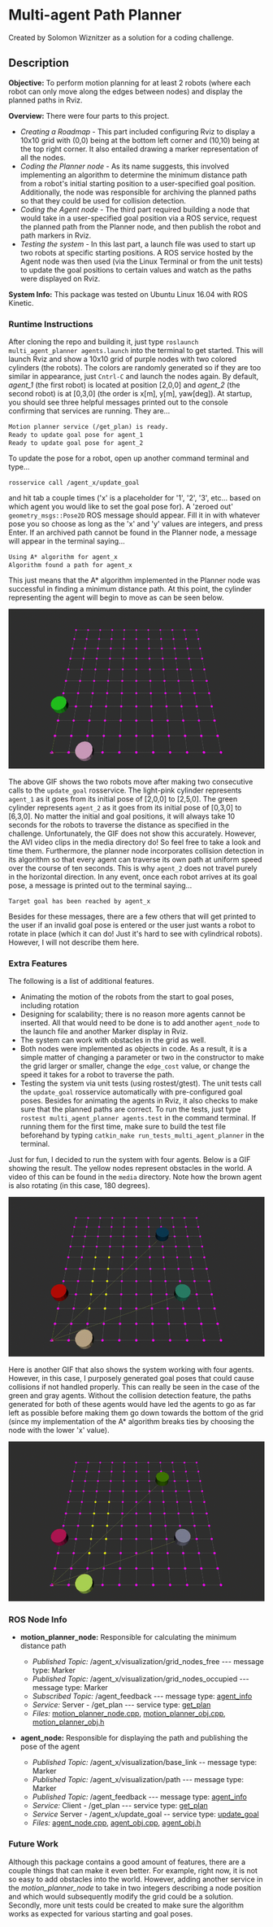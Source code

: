 # Multi-agent Path Planner
Created by Solomon Wiznitzer as a solution for a coding challenge.
## Description
**Objective:** To perform motion planning for at least 2 robots (where each robot can only move along the edges between nodes) and display the planned paths in Rviz.

**Overview:** There were four parts to this project.
- *Creating a Roadmap* - This part included configuring Rviz to display a 10x10 grid with (0,0) being at the bottom left corner and (10,10) being at the top right corner. It also entailed drawing a marker representation of all the nodes.
- *Coding the Planner node* - As its name suggests, this involved implementing an algorithm to determine the minimum distance path from a robot's initial starting position to a user-specified goal position. Additionally, the node was responsible for archiving the planned paths so that they could be used for collision detection.
- *Coding the Agent node* - The third part required building a node that would take in a user-specified goal position via a ROS service, request the planned path from the Planner node, and then publish the robot and path markers in Rviz.
- *Testing the system* - In this last part, a launch file was used to start up two robots at specific starting positions. A ROS service hosted by the Agent node was then used (via the Linux Terminal or from the unit tests) to update the goal positions to certain values and watch as the paths were displayed on Rviz.

**System Info:** This package was tested on Ubuntu Linux 16.04 with ROS Kinetic.

### Runtime Instructions
After cloning the repo and building it, just type `roslaunch multi_agent_planner agents.launch` into the terminal to get started. This will launch Rviz and show a 10x10 grid of purple nodes with two colored cylinders (the robots). The colors are randomly generated so if they are too similar in appearance, just `Cntrl-C` and launch the nodes again. By default, *agent_1* (the first robot) is located at position [2,0,0] and *agent_2* (the second robot) is at [0,3,0] (the order is x[m], y[m], yaw[deg]). At startup, you should see three helpful messages printed out to the console confirming that services are running. They are...
```
Motion planner service (/get_plan) is ready.
Ready to update goal pose for agent_1
Ready to update goal pose for agent_2
```
To update the pose for a robot, open up another command terminal and type...
```
rosservice call /agent_x/update_goal
```
and hit tab a couple times ('x' is a placeholder for '1', '2', '3', etc... based on which agent you would like to set the goal pose for). A 'zeroed out' `geometry_msgs::Pose2D` ROS message should appear. Fill it in with whatever pose you so choose as long as the 'x' and 'y' values are integers, and press Enter. If an archived path cannot be found in the Planner node, a message will appear in the terminal saying...
```
Using A* algorithm for agent_x
Algorithm found a path for agent_x
```
This just means that the A\* algorithm implemented in the Planner node was successful in finding a minimum distance path. At this point, the cylinder representing the agent will begin to move as can be seen below.

![test_case_gif](media/test_cases.gif)

The above GIF shows the two robots move after making two consecutive calls to the `update_goal` rosservice. The light-pink cylinder represents `agent_1` as it goes from its initial pose of [2,0,0] to [2,5,0]. The green cylinder represents `agent_2` as it goes from its initial pose of [0,3,0] to [6,3,0]. No matter the initial and goal positions, it will always take 10 seconds for the robots to traverse the distance as specified in the challenge. Unfortunately, the GIF does not show this accurately. However, the AVI video clips in the media directory do! So feel free to take a look and time them. Furthermore, the planner node incorporates collision detection in its algorithm so that every agent can traverse its own path at uniform speed over the course of ten seconds. This is why `agent_2` does not travel purely in the horizontal direction. In any event, once each robot arrives at its goal pose, a message is printed out to the terminal saying...
```
Target goal has been reached by agent_x
```
Besides for these messages, there are a few others that will get printed to the user if an invalid goal pose is entered or the user just wants a robot to rotate in place (which it can do! Just it's hard to see with cylindrical robots). However, I will not describe them here.

 ### Extra Features
The following is a list of additional features.
 - Animating the motion of the robots from the start to goal poses, including rotation
 - Designing for scalability; there is no reason more agents cannot be inserted. All that would need to be done is to add another `agent_node` to the launch file and another Marker display in Rviz.
 - The system can work with obstacles in the grid as well.
 - Both nodes were implemented as objects in code. As a result, it is a simple matter of changing a parameter or two in the constructor to make the grid larger or smaller, change the `edge_cost` value, or change the speed it takes for a robot to traverse the path.
 - Testing the system via unit tests (using rostest/gtest). The unit tests call the `update_goal` rosservice automatically with pre-configured goal poses. Besides for animating the agents in Rviz, it also checks to make sure that the planned paths are correct. To run the tests, just type `rostest multi_agent_planner agents.test` in the command terminal. If running them for the first time, make sure to build the test file beforehand by typing `catkin_make run_tests_multi_agent_planner` in the terminal.

 Just for fun, I decided to run the system with four agents. Below is a GIF showing the result. The yellow nodes represent obstacles in the world. A video of this can be found in the `media` directory. Note how the brown agent is also rotating (in this case, 180 degrees).

 ![four_robots](media/four_agents.gif)

 Here is another GIF that also shows the system working with four agents. However, in this case, I purposely generated goal poses that could cause collisions if not handled properly. This can really be seen in the case of the green and gray agents. Without the collision detection feature, the paths generated for both of these agents would have led the agents to go as far left as possible before making them go down towards the bottom of the grid (since my implementation of the A* algorithm breaks ties by choosing the node with the lower 'x' value).

 ![four_robots_collisions](media/four_agents_collisions.gif)

 ### ROS Node Info

 - **motion_planner_node:** Responsible for calculating the minimum distance path
     - *Published Topic:* /agent_x/visualization/grid_nodes_free --- message type: Marker
     - *Published Topic:* /agent_x/visualization/grid_nodes_occupied --- message type: Marker
     - *Subscribed Topic:* /agent_feedback --- message type: [agent_info](msg/agent_info.msg)
     - *Service:* Server - /get_plan --- service type: [get_plan](srv/get_plan.srv)
     - *Files:* [motion_planner_node.cpp](src/motion_planner_node.cpp), [motion_planner_obj.cpp](src/motion_planner_obj.cpp), [motion_planner_obj.h](motion_planner_obj.h)

 - **agent_node:** Responsible for displaying the path and publishing the pose of the agent
     - *Published Topic:* /agent_x/visualization/base_link -- message type: Marker
     - *Published Topic:* /agent_x/visualization/path --- message type: Marker
     - *Published Topic:* /agent_feedback --- message type: [agent_info](msg/agent_info.msg)
     - *Service:* Client - /get_plan --- service type: [get_plan](srv/get_plan.srv)
     - *Service* Server - /agent_x/update_goal -- service type: [update_goal](srv/update_goal.srv)
     - *Files:* [agent_node.cpp](src/agent_node.cpp), [agent_obj.cpp](src/agent_obj.cpp), [agent_obj.h](agent_obj.h)

### Future Work

Although this package contains a good amount of features, there are a couple things that can make it even better. For example, right now, it is not so easy to add obstacles into the world. However, adding another service in the *motion_planner_node* to take in two integers describing a node position and which would subsequently modify the grid could be a solution. Secondly, more unit tests could be created to make sure the algorithm works as expected for various starting and goal poses.
